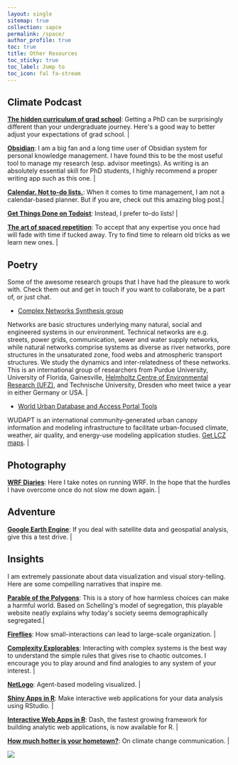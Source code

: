 ```yaml
---
layout: single
sitemap: true
collection: sapce
permalink: /space/
author_profile: true
toc: true
title: Other Resources
toc_sticky: true
toc_label: Jump to
toc_icon: fal fa-stream
---
```



## Climate Podcast

[**The hidden curriculum of grad school**](https://www.nature.com/articles/s41561-021-00799-w): Getting a PhD can be surprisingly different than your undergraduate journey. Here's a good way to better adjust your expectations of grad school. |

[**Obsidian**](https://obsidian.md/): I am a big fan and a long time user of Obsidian system for personal knowledge management. I have found this to be the most useful tool to manage my research (esp. advisor meetings). As writing is an absolutely essential skill for PhD students, I highly recommend a proper writing app such as this one. |

[**Calendar. Not to-do lists.**](https://blog.usejournal.com/calendar-in-stead-of-to-do-lists-9ada86a512dd): When it comes to time management, I am not a calendar-based planner. But if you are, check out this amazing blog post.|

[**Get Things Done on Todoist**](https://todoist.com/productivity-methods/getting-things-done): Instead, I prefer to-do lists! |

[**The art of spaced repetition**](https://ncase.me/remember/): To accept that any expertise you once had will fade with time if tucked away. Try to find time to relearn old tricks as we learn new ones. |

<!--
Some useful tools I have built for my research. Any suggestions for improvement will be highly appreciated.
* [WRF domain designer and visualizer in R markdown](/assets/files/WRF_domain.pdf)
* [WRF domains and time series from MODIS and NCAR Reanalysis data in Google Earth Engine](https://code.earthengine.google.com/e58342abd5ea1fff8ef4b3ab70497a73)
* [Land Surface Temperature from Landsat images](https://code.earthengine.google.com/36460b55b5c8688d50e27cbb073a0ef9)
-->

## Poetry

Some of the awesome research groups that I have had the pleasure to work with. Check them out and get in touch if you want to collaborate, be a part of, or just chat.

* [Complex Networks Synthesis group](https://www.ufz.de/cawr/index.php?en=43129)

Networks are basic structures underlying many natural, social and engineered systems in our environment. Technical networks are e.g. streets, power grids, communication, sewer and water supply networks, while natural networks comprise systems as diverse as river networks, pore structures in the unsaturated zone, food webs and atmospheric transport structures. We study the dynamics and inter-relatedness of these networks. This is an international group of researchers from Purdue University, University of Florida, Gainesville, [Helmholtz Centre of Environmental Research (UFZ)](https://www.ufz.de/cawr/), and Technische University, Dresden who meet twice a year in either Germany or USA. |

* [World Urban Database and Access Portal Tools](http://www.wudapt.org/)

WUDAPT is an international community-generated urban canopy information and modeling infrastructure to facilitate urban-focused climate, weather, air quality, and energy-use modeling application studies. [Get LCZ maps](https://wudapt.cs.purdue.edu/wudaptTools/default/getlcz). |

<!-- <figure>
  <img src="/assets/images/TUD-pic.png"  alt="Group">
  <figcaption>Synthesis Workshop (2016) at TU,Dresden, Germany (<a href="https://www.ufz.de/cawr/index.php?en=41799">Source</a>)</figcaption>
</figure> -->

<!-- Extre link: [Complex Networks Synthesis Workshops](https://www.ufz.de/cawr/index.php?en=42471) -->


## Photography

[**WRF Diaries**](https://anamika255.github.io/portfolio/5-WRF/): Here I take notes on running WRF. In the hope that the hurdles I have overcome once do not slow me down again. |

<!--
[**Post Processing using X-array](https://fabienmaussion.info/acinn_xarray_workshop/#/13): Courtesy of Fabien Maussion (University of Innsbruck).
-->

## Adventure

[**Google Earth Engine**](https://earthengine.google.com/): If you deal with satellite data and geospatial analysis, give this a test drive. |


## Insights

I am extremely passionate about data visualization and visual story-telling. Here are some compelling narratives that inspire me.

[**Parable of the Polygons**](https://ncase.me/polygons/): This is a story of how harmless choices can make a harmful world. Based on Schelling's model of segregation, this playable website neatly explains why today's society seems demographically segregated.|

[**Fireflies**](https://ncase.me/fireflies/): How small-interactions can lead to large-scale organization. |

[**Complexity Explorables**](http://www.complexity-explorables.org/): Interacting with complex systems is the best way to understand the simple rules that gives rise to chaotic outcomes. I encourage you to play around and find analogies to any system of your interest. |

[**NetLogo**](https://ccl.northwestern.edu/netlogo/): Agent-based modeling visualized. |

[**Shiny Apps in R**](https://www.rstudio.com/products/shinyapps/): Make interactive web applications for your data analysis using RStudio. |

[**Interactive Web Apps in R**](https://dash-gallery.plotly.host/Portal/): Dash, the fastest growing framework for building analytic web applications, is now available for R. |

[**How much hotter is your hometown?**](https://www.nytimes.com/interactive/2018/08/30/climate/how-much-hotter-is-your-hometown.html): On climate change communication. |

<!-- [Hottest year on record](https://www.bloomberg.com/graphics/hottest-year-on-record/) -->


![](/assets/images/Stat_Wars.png)
